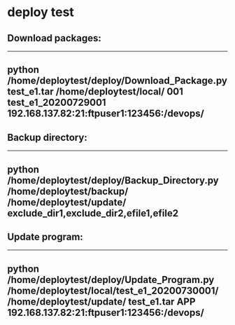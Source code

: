 # deploy test

## Download packages:
---
python /home/deploytest/deploy/Download_Package.py test_e1.tar /home/deploytest/local/ 001 test_e1_20200729001 192.168.137.82:21:ftpuser1:123456:/devops/
---
## Backup directory:
---
python /home/deploytest/deploy/Backup_Directory.py /home/deploytest/backup/ /home/deploytest/update/ exclude_dir1,exclude_dir2,efile1,efile2
---
## Update program:
---
python /home/deploytest/deploy/Update_Program.py /home/deploytest/local/test_e1_20200730001/ /home/deploytest/update/ test_e1.tar APP 192.168.137.82:21:ftpuser1:123456:/devops/
---